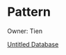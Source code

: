 # Pattern

Owner: Tien

[Untitled Database](Pattern%20d8a06764fd25440caa568be14e09cf59/Untitled%20Database%20b39daff974784525bbce24065b147682.csv)